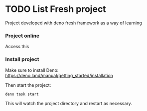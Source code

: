 # TODO List Fresh project

Project developed with deno fresh framework as a way of learning

### Project online

Access this 

### Install project

Make sure to install Deno: https://deno.land/manual/getting_started/installation

Then start the project:

```
deno task start
```

This will watch the project directory and restart as necessary.
